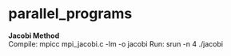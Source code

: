 # parallel_programs

**Jacobi Method**<br />
Compile: mpicc mpi_jacobi.c -lm -o jacobi
Run: srun -n 4 ./jacobi

